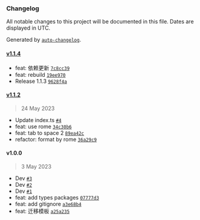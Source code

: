 ### Changelog

All notable changes to this project will be documented in this file. Dates are displayed in UTC.

Generated by [`auto-changelog`](https://github.com/CookPete/auto-changelog).

#### [v1.1.4](https://github.com/binghuis/create-hotpot/compare/v1.1.2...v1.1.4)

- feat: 依赖更新 [`7c8cc39`](https://github.com/binghuis/create-hotpot/commit/7c8cc39a4f8b1bbfb49199d353902254d31a4644)
- feat: rebuild [`19ee970`](https://github.com/binghuis/create-hotpot/commit/19ee970e82903dc01ab9b8d0e3bfc426ff9f204b)
- Release 1.1.3 [`9628f4a`](https://github.com/binghuis/create-hotpot/commit/9628f4af1341d8720dc3eb6b3dd349a24eaf8485)

#### [v1.1.2](https://github.com/binghuis/create-hotpot/compare/v1.0.0...v1.1.2)

> 24 May 2023

- Update index.ts [`#4`](https://github.com/binghuis/create-hotpot/pull/4)
- feat: use rome [`34c30b6`](https://github.com/binghuis/create-hotpot/commit/34c30b6b04e31328117ba1e7d27a2c12225e9030)
- feat: tab to space 2 [`89ea42c`](https://github.com/binghuis/create-hotpot/commit/89ea42cf1c575139dffec923925eeacd13157096)
- refactor: format by rome [`36a29c9`](https://github.com/binghuis/create-hotpot/commit/36a29c94dd06494b4d777882f95fc11eb1c46d2b)

#### v1.0.0

> 3 May 2023

- Dev [`#3`](https://github.com/binghuis/create-hotpot/pull/3)
- Dev [`#2`](https://github.com/binghuis/create-hotpot/pull/2)
- Dev [`#1`](https://github.com/binghuis/create-hotpot/pull/1)
- feat: add types packages [`07777d3`](https://github.com/binghuis/create-hotpot/commit/07777d37761efd2acc5355369885554b922c7ad6)
- feat: add gitignore [`a3e68b4`](https://github.com/binghuis/create-hotpot/commit/a3e68b4e80376e8dcce43d7cfe29c0e40056468b)
- feat: 迁移模板 [`a25a235`](https://github.com/binghuis/create-hotpot/commit/a25a2358617a52762fa3e3b62faaf38430f6eb54)
